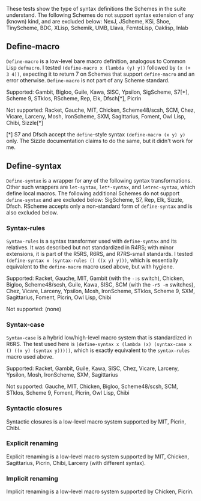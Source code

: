 These tests show the type of syntax definitions the Schemes in the suite understand.  The following Schemes do not support syntax extension of any (known) kind, and are excluded below:  NexJ, JScheme, KSi, Shoe, TinyScheme, BDC, XLisp, Schemik, UMB, Llava, FemtoLisp, Oaklisp, Inlab

## Define-macro

`Define-macro` is a low-level bare macro definition, analogous to Common Lisp `defmacro`.  I tested `(define-macro x (lambda (y) y))` followed by `(x (+ 3 4))`, expecting it to return 7 on Schemes that support `define-macro` and an error otherwise.  `Define-macro` is not part of any Scheme standard.

Supported: Gambit, Bigloo, Guile, Kawa, SISC, Ypsilon, SigScheme, S7\[\*], Scheme 9, STklos, RScheme, Rep, Elk, Dfsch\[\*], Picrin

Not supported: Racket, Gauche, MIT, Chicken, Scheme48/scsh, SCM, Chez, Vicare, Larceny, Mosh, IronScheme, SXM, Sagittarius, Foment, Owl Lisp, Chibi, Sizzle[*]

[*] S7 and Dfsch accept the `define`-style syntax `(define-macro (x y) y)` only.  The Sizzle documentation claims to do the same, but it didn't work for me.

## Define-syntax

`Define-syntax` is a wrapper for any of the following syntax transformations.  Other such wrappers are `let-syntax`, `let*-syntax`, and `letrec-syntax`, which define local macros.  The following additional Schemes do not support `define-syntax` and are excluded below: SigScheme, S7, Rep, Elk, Sizzle, Dfsch.  RScheme accepts only a non-standard form of `define-syntax` and is also excluded below.


### Syntax-rules

`Syntax-rules` is a syntax transformer used with `define-syntax` and its relatives.  It was described but not standardized in R4RS; with minor extensions, it is part of the R5RS, R6RS, and R7RS-small standards.  I tested `(define-syntax x (syntax-rules () ((x y) y)))`, which is essentially equivalent to the `define-macro` macro used above, but with hygiene.

Supported: Racket, Gauche, MIT, Gambit (with the `-:s` switch), Chicken, Bigloo, Scheme48/scsh, Guile, Kawa, SISC, SCM (with the `-r5 -m` switches), Chez, Vicare, Larceny, Ypsilon, Mosh, IronScheme, STklos, Scheme 9, SXM, Sagittarius, Foment, Picrin, Owl Lisp, Chibi

Not supported: (none)

### Syntax-case

`Syntax-case` is a hybrid low/high-level macro system that is standardized in R6RS.  The test used here is `(define-syntax x (lambda (x) (syntax-case x () ((x y) (syntax y)))))`, which is exactly equivalent to the `syntax-rules` macro used above.

Supported: Racket, Gambit, Guile, Kawa, SISC, Chez, Vicare, Larceny, Ypsilon, Mosh, IronScheme, SXM, Sagittarius

Not supported:  Gauche, MIT, Chicken, Bigloo, Scheme48/scsh, SCM, STklos, Scheme 9, Foment, Picrin, Owl Lisp, Chibi

### Syntactic closures

Syntactic closures is a low-level macro system supported by MIT, Picrin, Chibi.

### Explicit renaming

Explicit renaming is a low-level macro system supported by MIT, Chicken, Sagittarius, Picrin, Chibi, Larceny (with different syntax).

### Implicit renaming

Implicit renaming is a low-level macro system supported by Chicken, Picrin.
